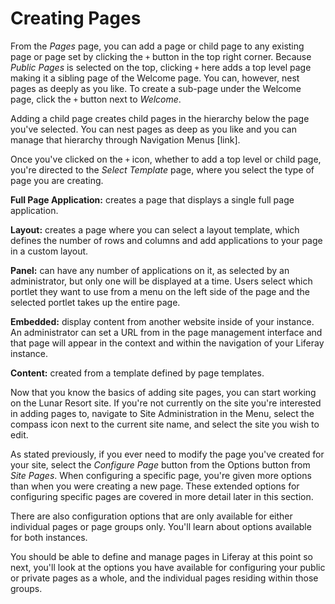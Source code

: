 # Creating Pages [](id=creating-pages)

From the *Pages* page, you can add a page or child page to any existing page or page set by clicking the `+` button in the top right corner. Because *Public Pages* is selected on the top, clicking `+` here adds a top level page making it a sibling page of the Welcome page. You can, however, nest pages as deeply as you like. To create a sub-page under the Welcome page, click the `+` button next to *Welcome*.

Adding a child page creates child pages in the hierarchy below the page you've selected. You can nest pages as deep as you like and you can manage that hierarchy through Navigation Menus [link]. 

Once you've clicked on the `+` icon, whether to add a top level or child page, you're directed to the *Select Template* page, where you select the type of page you are creating.

**Full Page Application:** creates a page that displays a single
full page application.

**Layout:** creates a page where you can select a layout template, which 
defines the number of rows and columns and add applications to your page in a 
custom layout.

**Panel:** can have any number of applications on it, as selected by an
administrator, but only one will be displayed at a time. Users select which
portlet they want to use from a menu on the left side of the page and the
selected portlet takes up the entire page. 

**Embedded:** display content from another website inside of your instance.
An administrator can set a URL from in the page management interface and that
page will appear in the context and within the navigation of your Liferay
instance.

**Content:** created from a template defined by page templates.

Now that you know the basics of adding site pages, you can start working on the
Lunar Resort site. If you're not currently on the site you're interested in
adding pages to, navigate to Site Administration in the Menu, select the compass
icon next to the current site name, and select the site you wish to edit.

As stated previously, if you ever need to modify the page you've created for
your site, select the *Configure Page* button from the Options button from *Site Pages*. When configuring a specific page, you're given more
options than when you were creating a new page. These extended options for
configuring specific pages are covered in more detail later in this section.

There are also configuration options that are only available for either
individual pages or page groups only. You'll learn about options available for
both instances.

You should be able to define and manage pages in Liferay at this point so next,
you'll look at the options you have available for configuring your public or
private pages as a whole, and the individual pages residing within those groups.
